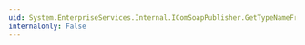 ```yaml
---
uid: System.EnterpriseServices.Internal.IComSoapPublisher.GetTypeNameFromProgId(System.String,System.String)
internalonly: False
---
```

